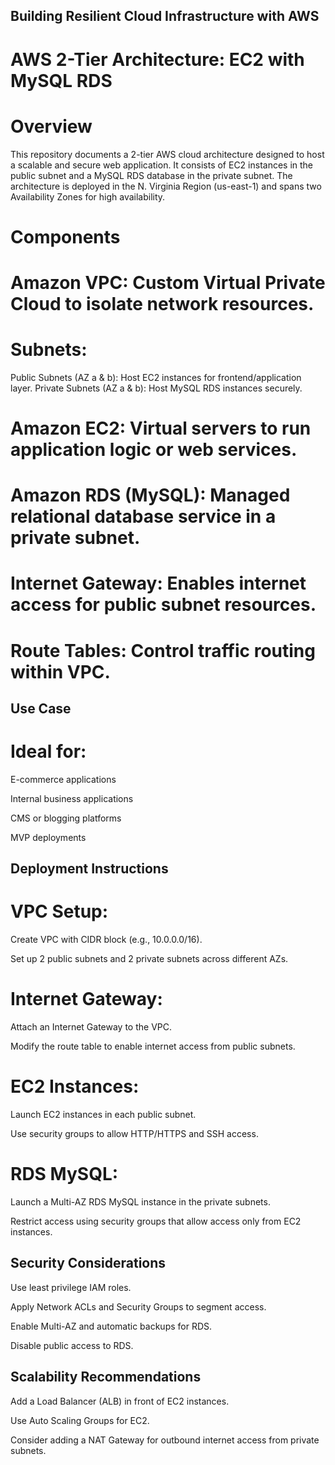 ## Building Resilient Cloud Infrastructure with AWS

# AWS 2-Tier Architecture: EC2 with MySQL RDS

# Overview
This repository documents a 2-tier AWS cloud architecture designed to host a scalable and secure web application. It consists of EC2 instances in the public subnet and a MySQL RDS database in the private subnet. The architecture is deployed in the N. Virginia Region (us-east-1) and spans two Availability Zones for high availability.

# Components
# Amazon VPC: Custom Virtual Private Cloud to isolate network resources.
# Subnets:
Public Subnets (AZ a & b): Host EC2 instances for frontend/application layer.
Private Subnets (AZ a & b): Host MySQL RDS instances securely.

# Amazon EC2: Virtual servers to run application logic or web services.

# Amazon RDS (MySQL): Managed relational database service in a private subnet.

# Internet Gateway: Enables internet access for public subnet resources.

# Route Tables: Control traffic routing within VPC.

## Use Case

# Ideal for:

E-commerce applications

Internal business applications

CMS or blogging platforms

MVP deployments

## Deployment Instructions

# VPC Setup:

Create VPC with CIDR block (e.g., 10.0.0.0/16).

Set up 2 public subnets and 2 private subnets across different AZs.

# Internet Gateway:

Attach an Internet Gateway to the VPC.

Modify the route table to enable internet access from public subnets.

# EC2 Instances:

Launch EC2 instances in each public subnet.

Use security groups to allow HTTP/HTTPS and SSH access.

# RDS MySQL:

Launch a Multi-AZ RDS MySQL instance in the private subnets.

Restrict access using security groups that allow access only from EC2 instances.

## Security Considerations

Use least privilege IAM roles.

Apply Network ACLs and Security Groups to segment access.

Enable Multi-AZ and automatic backups for RDS.

Disable public access to RDS.

## Scalability Recommendations

Add a Load Balancer (ALB) in front of EC2 instances.

Use Auto Scaling Groups for EC2.

Consider adding a NAT Gateway for outbound internet access from private subnets.
